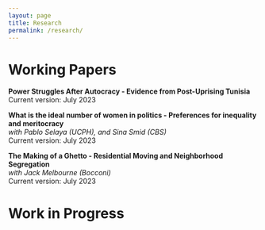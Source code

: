 ```yaml
---
layout: page
title: Research
permalink: /research/
---
```


[comment]: <> (# Working Papers)
 

# Working Papers
**Power Struggles After Autocracy - Evidence from Post-Uprising Tunisia** <br>
Current version: July 2023

**What is the ideal number of women in politics  - Preferences for inequality and meritocracy** <br>
*with  Pablo Selaya (UCPH), and Sina Smid (CBS)* <br>
Current version: July 2023 


**The Making of a Ghetto - Residential Moving and Neighborhood Segregation** <br>
*with Jack Melbourne (Bocconi)* <br>
Current version: July 2023

<!-- **Overcoming Intimate Partner Violence in Denmark** <br>
*with Jack Melbourne (Bocconi) and Maddalena Grignani (UPF)* <br>
Ongoing data collection.  -->

# Work in Progress
